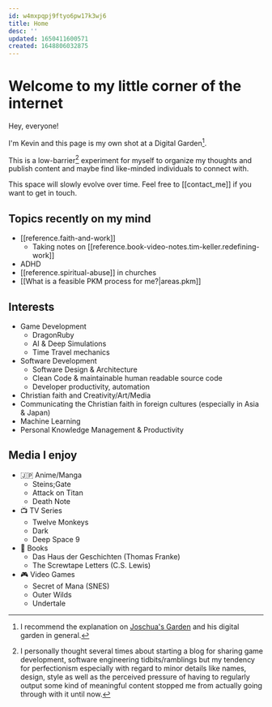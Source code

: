 ```yaml
---
id: w4mxpqpj9ftyo6pw17k3wj6
title: Home
desc: ''
updated: 1650411600571
created: 1648806032875
---
```

# Welcome to my little corner of the internet

Hey, everyone!

I'm Kevin and this page is my own shot at a Digital Garden[^1].

This is a low-barrier[^2] experiment for myself to organize my thoughts and publish content and maybe find like-minded individuals to connect with.

This space will slowly evolve over time. Feel free to [[contact_me]] if you want to get in touch.


## Topics recently on my mind
- [[reference.faith-and-work]]
  - Taking notes on [[reference.book-video-notes.tim-keller.redefining-work]]
- ADHD
- [[reference.spiritual-abuse]] in churches
- [[What is a feasible PKM process for me?|areas.pkm]]


## Interests
- Game Development
  - DragonRuby
  - AI & Deep Simulations
  - Time Travel mechanics
- Software Development
  - Software Design & Architecture
  - Clean Code & maintainable human readable source code
  - Developer productivity, automation
- Christian faith and Creativity/Art/Media
- Communicating the Christian faith in foreign cultures (especially in Asia & Japan)
- Machine Learning
- Personal Knowledge Management & Productivity


## Media I enjoy
- 🇯🇵 Anime/Manga
  - Steins;Gate
  - Attack on Titan
  - Death Note
- 📺 TV Series
  - Twelve Monkeys
  - Dark
  - Deep Space 9
- 📖 Books
  - Das Haus der Geschichten (Thomas Franke)
  - The Screwtape Letters (C.S. Lewis)
- 🎮 Video Games
  - Secret of Mana (SNES)
  - Outer Wilds
  - Undertale


[^1]: I recommend the explanation on [Joschua's Garden](https://joschuasgarden.com/Digital+garden) and his digital garden in general.

[^2]: I personally thought several times about starting a blog for sharing game development, software engineering tidbits/ramblings but my tendency for perfectionism especially with regard to minor details like names, design, style as well as the perceived pressure of having to regularly output some kind of meaningful content stopped me from actually going through with it until now.
